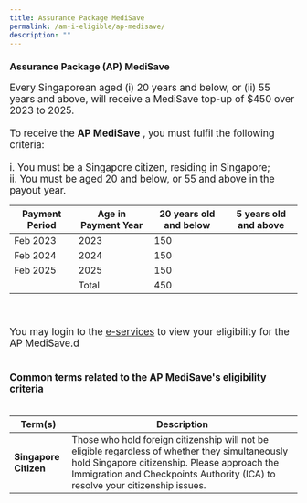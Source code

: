 ```yaml
---
title: Assurance Package MediSave
permalink: /am-i-eligible/ap-medisave/
description: ""
---
```

### Assurance Package (AP) MediSave ###

<font style="font-size:17px"> Every Singaporean aged (i) 20 years and below, or (ii) 55 years and above, will receive a MediSave top-up of $450 over 2023 to 2025. 
<br><br>
	To receive the <b>AP MediSave</b> , you must fulfil the following criteria:<br><br>
i. You must be a Singapore citizen, residing in Singapore;<br>
ii. You must be aged 20 and below, or 55 and above in the payout year.<br>

<table>
<thead>
  <tr>
    <th>Payment Period</th>
    <th>Age in Payment Year</th>
    <th>20 years old and below</th>
    <th>5 years old and above</th>
  </tr>
</thead>
<tbody>
  <tr>
    <td>Feb 2023</td>
    <td>2023</td>
    <td colspan="2">150</td>
  </tr>
  <tr>
    <td>Feb 2024</td>
    <td>2024</td>
    <td colspan="2">150</td>
  </tr>
  <tr>
    <td>Feb 2025</td>
    <td>2025</td>
    <td colspan="2">150</td>
  </tr>
  <tr>
    <td></td>
    <td>Total</td>
    <td colspan="2">450</td>
  </tr>
</tbody>
</table>
	
<br><br>You may login to the <a href="https://www.govpayouts.gov.sg/cds/ap/login" class="hyperlink">e-services</a> to view your eligibility for the AP MediSave.d<br><br><br>
	<b>Common terms related to the AP MediSave's eligibility criteria</b><br><br>
<table>
<thead>
  <tr>
		<th style="width:20%"><b>Term(s)</b></th>
		<th><b>Description</b></th>
  </tr>
</thead>
<tbody>
  <tr>
		<td><b>Singapore Citizen</b></td>
    <td>Those who hold foreign citizenship will not be eligible regardless of whether they simultaneously hold Singapore citizenship. Please approach the Immigration and Checkpoints Authority (ICA) to resolve your citizenship issues.</td>
	</tr><tr> </tr>
</tbody>
</table>